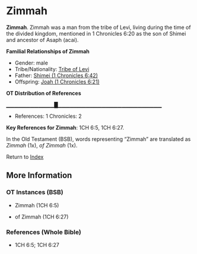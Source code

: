 # Zimmah
**Zimmah**. 
Zimmah was a man from the tribe of Levi, living during the time of the divided kingdom, mentioned in 1 Chronicles 6:20 as the son of Shimei and ancestor of Asaph (acai). 




**Familial Relationships of Zimmah**


* Gender: male
* Tribe/Nationality: [Tribe of Levi](../../../groups/md/acai/Levi.md)
* Father: [Shimei (1 Chronicles 6:42)](Shimei.2.md)
* Offspring: [Joah (1 Chronicles 6:21)](Joah.2.md)


**OT Distribution of References**

▁▁▁▁▁▁▁▁▁▁▁▁█▁▁▁▁▁▁▁▁▁▁▁▁▁▁▁▁▁▁▁▁▁▁▁▁▁▁
* References: 1 Chronicles: 2



**Key References for Zimmah**: 
1CH 6:5, 1CH 6:27. 


In the Old Testament (BSB), words representing “Zimmah” are translated as 
*Zimmah* (1x), *of Zimmah* (1x). 




Return to [Index](00-Index.md)

## More Information

### OT Instances (BSB)

* Zimmah (1CH 6:5)

* of Zimmah (1CH 6:27)



### References (Whole Bible)

* 1CH 6:5; 1CH 6:27



